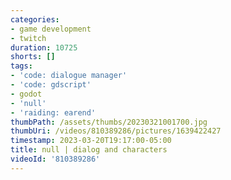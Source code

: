 ```yaml
---
categories:
- game development
- twitch
duration: 10725
shorts: []
tags:
- 'code: dialogue manager'
- 'code: gdscript'
- godot
- 'null'
- 'raiding: earend'
thumbPath: /assets/thumbs/20230321001700.jpg
thumbUri: /videos/810389286/pictures/1639422427
timestamp: 2023-03-20T19:17:00-05:00
title: null | dialog and characters
videoId: '810389286'
---
```

